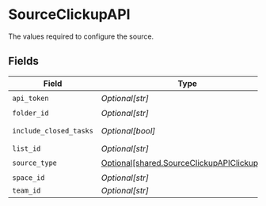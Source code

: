 # SourceClickupAPI

The values required to configure the source.


## Fields

| Field                                                                                                                                                                                           | Type                                                                                                                                                                                            | Required                                                                                                                                                                                        | Description                                                                                                                                                                                     |
| ----------------------------------------------------------------------------------------------------------------------------------------------------------------------------------------------- | ----------------------------------------------------------------------------------------------------------------------------------------------------------------------------------------------- | ----------------------------------------------------------------------------------------------------------------------------------------------------------------------------------------------- | ----------------------------------------------------------------------------------------------------------------------------------------------------------------------------------------------- |
| `api_token`                                                                                                                                                                                     | *Optional[str]*                                                                                                                                                                                 | :heavy_check_mark:                                                                                                                                                                              | Every ClickUp API call required authentication. This field is your personal API token. See <a href="https://clickup.com/api/developer-portal/authentication/#personal-token">here</a>.          |
| `folder_id`                                                                                                                                                                                     | *Optional[str]*                                                                                                                                                                                 | :heavy_minus_sign:                                                                                                                                                                              | The ID of your folder in your space. Retrieve it from the `/space/{space_id}/folder` of the ClickUp API. See <a href="https://clickup.com/api/clickupreference/operation/GetFolders/">here</a>. |
| `include_closed_tasks`                                                                                                                                                                          | *Optional[bool]*                                                                                                                                                                                | :heavy_minus_sign:                                                                                                                                                                              | Include or exclude closed tasks. By default, they are excluded. See <a https://clickup.com/api/clickupreference/operation/GetTasks/#!in=query&path=include_closed&t=request">here</a>.          |
| `list_id`                                                                                                                                                                                       | *Optional[str]*                                                                                                                                                                                 | :heavy_minus_sign:                                                                                                                                                                              | The ID of your list in your folder. Retrieve it from the `/folder/{folder_id}/list` of the ClickUp API. See <a href="https://clickup.com/api/clickupreference/operation/GetLists/">here</a>.    |
| `source_type`                                                                                                                                                                                   | [Optional[shared.SourceClickupAPIClickupAPI]](undefined/models/shared/sourceclickupapiclickupapi.md)                                                                                            | :heavy_check_mark:                                                                                                                                                                              | N/A                                                                                                                                                                                             |
| `space_id`                                                                                                                                                                                      | *Optional[str]*                                                                                                                                                                                 | :heavy_minus_sign:                                                                                                                                                                              | The ID of your space in your workspace. Retrieve it from the `/team/{team_id}/space` of the ClickUp API. See <a href="https://clickup.com/api/clickupreference/operation/GetSpaces/">here</a>.  |
| `team_id`                                                                                                                                                                                       | *Optional[str]*                                                                                                                                                                                 | :heavy_minus_sign:                                                                                                                                                                              | The ID of your team in ClickUp. Retrieve it from the `/team` of the ClickUp API. See <a href="https://clickup.com/api/clickupreference/operation/GetAuthorizedTeams/">here</a>.                 |